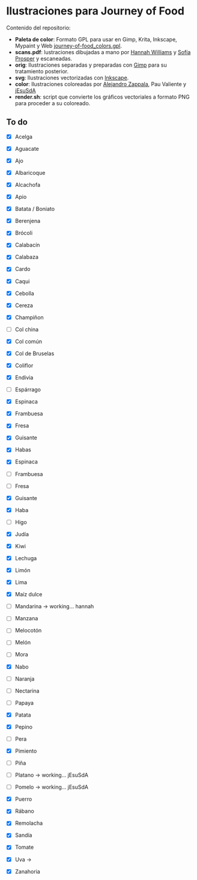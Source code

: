 # Ilustraciones para Journey of Food

Contenido del repositorio:

- **Paleta de color**: Formato GPL para usar en Gimp, Krita, Inkscape, Mypaint y Web [journey-of-food_colors.gpl](journey-of-food_colors.gpl).
- **scans.pdf**: lustraciones dibujadas a mano por [Hannah Williams](http://WWW.hannawilliams.co.za) y [Sofía Prosper](http://www.sofipros.com) y escaneadas.
- **orig**: Ilustraciones separadas y preparadas con [Gimp](http://www.gimp.org) para su tratamiento posterior.
- **svg**: Ilustraciones vectorizadas con [Inkscape](http://www.inkscape.org).
- **color**: Ilustraciones coloreadas por [Alejandro Zappala](http://www.alejandrozappala.com), Pau Valiente y [jEsuSdA](http://www.jesusda.com)
- **render.sh**: script que convierte los gráficos vectoriales a formato PNG para proceder a su coloreado.



## To do

- [x] Acelga
- [x] Aguacate
- [x] Ajo
- [x] Albaricoque
- [x] Alcachofa
- [x] Apio
- [x] Batata / Boniato
- [x] Berenjena
- [x] Brócoli
- [x] Calabacín
- [x] Calabaza
- [x] Cardo
- [x] Caqui
- [x] Cebolla
- [x] Cereza
- [x] Champiñon
- [ ] Col china
- [x] Col común
- [x] Col de Bruselas
- [x] Coliflor
- [x] Endivia
- [ ] Espárrago
- [x] Espinaca
- [x] Frambuesa
- [x] Fresa
- [x] Guisante
- [x] Habas
- [x] Espinaca 
- [ ] Frambuesa
- [ ] Fresa
- [x] Guisante
- [x] Haba
- [ ] Higo
- [x] Judía
- [x] Kiwi 
- [x] Lechuga
- [x] Limón
- [x] Lima
- [x] Maíz dulce
- [ ] Mandarina -> working... hannah
- [ ] Manzana
- [ ] Melocotón
- [ ] Melón
- [ ] Mora
- [x] Nabo
- [ ] Naranja
- [ ] Nectarina
- [ ] Papaya
- [x] Patata
- [x] Pepino
- [ ] Pera
- [x] Pimiento
- [ ] Piña
- [ ] Platano -> working... jEsuSdA
- [ ] Pomelo -> working... jEsuSdA
- [x] Puerro
- [x] Rábano
- [x] Remolacha
- [x] Sandía
- [x] Tomate
- [x] Uva -> 
- [x] Zanahoria

